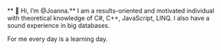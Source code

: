 ** 👋 Hi, I’m @Joanna.**
I am a results-oriented and motivated individual with theoretical knowledge of C#, C++, JavaScript, LINQ. 
I also have  a sound experience in big databases.

 For me every day is a learning day.
